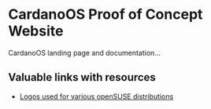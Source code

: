 # CardanoOS Proof of Concept Website
CardanoOS landing page and documentation...

## Valuable links with resources
- [Logos used for various openSUSE distributions](https://github.com/openSUSE/distribution-logos)

